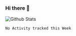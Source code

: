 ### Hi there 👋

![Github Stats](https://github-readme-stats.vercel.app/api?username=nexxyy&show_icons=true&theme=onedark&hide_title=true)

<!--START_SECTION:waka-->
```text
No Activity tracked this Week
```
<!--END_SECTION:waka-->
